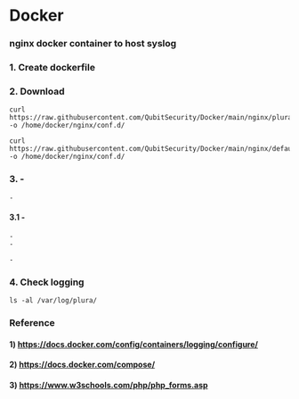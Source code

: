 # Docker

### nginx docker container to host syslog

### 1. Create dockerfile

    

### 2. Download

    curl https://raw.githubusercontent.com/QubitSecurity/Docker/main/nginx/plura_docker.conf -o /home/docker/nginx/conf.d/
    
    curl https://raw.githubusercontent.com/QubitSecurity/Docker/main/nginx/default.conf -o /home/docker/nginx/conf.d/

### 3. -

    -
    

#### 3.1 -

    -
    -
    
    -

### 4. Check logging

    ls -al /var/log/plura/


### Reference

#### 1) https://docs.docker.com/config/containers/logging/configure/

#### 2) https://docs.docker.com/compose/

#### 3) https://www.w3schools.com/php/php_forms.asp

